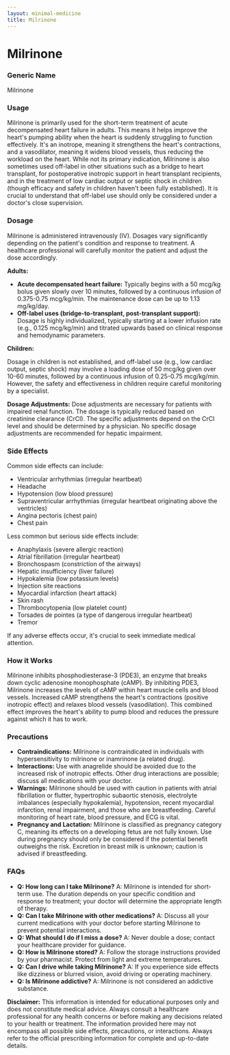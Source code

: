 ```yaml
---
layout: minimal-medicine
title: Milrinone
---
```


# Milrinone
### Generic Name
Milrinone

### Usage
Milrinone is primarily used for the short-term treatment of acute decompensated heart failure in adults.  This means it helps improve the heart's pumping ability when the heart is suddenly struggling to function effectively.  It's an inotrope, meaning it strengthens the heart's contractions, and a vasodilator, meaning it widens blood vessels, thus reducing the workload on the heart.  While not its primary indication, Milrinone is also sometimes used off-label in other situations such as a bridge to heart transplant, for postoperative inotropic support in heart transplant recipients, and in the treatment of low cardiac output or septic shock in children (though efficacy and safety in children haven't been fully established).  It is crucial to understand that off-label use should only be considered under a doctor's close supervision.

### Dosage
Milrinone is administered intravenously (IV).  Dosages vary significantly depending on the patient's condition and response to treatment.  A healthcare professional will carefully monitor the patient and adjust the dose accordingly.

**Adults:**

* **Acute decompensated heart failure:** Typically begins with a 50 mcg/kg bolus given slowly over 10 minutes, followed by a continuous infusion of 0.375-0.75 mcg/kg/min. The maintenance dose can be up to 1.13 mg/kg/day.
* **Off-label uses (bridge-to-transplant, post-transplant support):**  Dosage is highly individualized, typically starting at a lower infusion rate (e.g., 0.125 mcg/kg/min) and titrated upwards based on clinical response and hemodynamic parameters.

**Children:**

Dosage in children is not established, and off-label use (e.g., low cardiac output, septic shock) may involve a loading dose of 50 mcg/kg given over 10-60 minutes, followed by a continuous infusion of 0.25-0.75 mcg/kg/min.  However, the safety and effectiveness in children require careful monitoring by a specialist.

**Dosage Adjustments:**  Dose adjustments are necessary for patients with impaired renal function.  The dosage is typically reduced based on creatinine clearance (CrCl).  The specific adjustments depend on the CrCl level and should be determined by a physician.  No specific dosage adjustments are recommended for hepatic impairment.

### Side Effects
Common side effects can include:

* Ventricular arrhythmias (irregular heartbeat)
* Headache
* Hypotension (low blood pressure)
* Supraventricular arrhythmias (irregular heartbeat originating above the ventricles)
* Angina pectoris (chest pain)
* Chest pain

Less common but serious side effects include:

* Anaphylaxis (severe allergic reaction)
* Atrial fibrillation (irregular heartbeat)
* Bronchospasm (constriction of the airways)
* Hepatic insufficiency (liver failure)
* Hypokalemia (low potassium levels)
* Injection site reactions
* Myocardial infarction (heart attack)
* Skin rash
* Thrombocytopenia (low platelet count)
* Torsades de pointes (a type of dangerous irregular heartbeat)
* Tremor

If any adverse effects occur, it's crucial to seek immediate medical attention.

### How it Works
Milrinone inhibits phosphodiesterase-3 (PDE3), an enzyme that breaks down cyclic adenosine monophosphate (cAMP). By inhibiting PDE3, Milrinone increases the levels of cAMP within heart muscle cells and blood vessels.  Increased cAMP strengthens the heart's contractions (positive inotropic effect) and relaxes blood vessels (vasodilation).  This combined effect improves the heart's ability to pump blood and reduces the pressure against which it has to work.

### Precautions
* **Contraindications:** Milrinone is contraindicated in individuals with hypersensitivity to milrinone or inamrinone (a related drug).
* **Interactions:** Use with anagrelide should be avoided due to the increased risk of inotropic effects.  Other drug interactions are possible; discuss all medications with your doctor.
* **Warnings:**  Milrinone should be used with caution in patients with atrial fibrillation or flutter, hypertrophic subaortic stenosis, electrolyte imbalances (especially hypokalemia), hypotension, recent myocardial infarction, renal impairment, and those who are breastfeeding.  Careful monitoring of heart rate, blood pressure, and ECG is vital.
* **Pregnancy and Lactation:** Milrinone is classified as pregnancy category C, meaning its effects on a developing fetus are not fully known.  Use during pregnancy should only be considered if the potential benefit outweighs the risk.  Excretion in breast milk is unknown; caution is advised if breastfeeding.

### FAQs

* **Q: How long can I take Milrinone?** A: Milrinone is intended for short-term use.  The duration depends on your specific condition and response to treatment; your doctor will determine the appropriate length of therapy.
* **Q: Can I take Milrinone with other medications?** A:  Discuss all your current medications with your doctor before starting Milrinone to prevent potential interactions.
* **Q: What should I do if I miss a dose?** A: Never double a dose; contact your healthcare provider for guidance.
* **Q: How is Milrinone stored?** A: Follow the storage instructions provided by your pharmacist.  Protect from light and extreme temperatures.
* **Q: Can I drive while taking Milrinone?** A:  If you experience side effects like dizziness or blurred vision, avoid driving or operating machinery.
* **Q: Is Milrinone addictive?** A: Milrinone is not considered an addictive substance.


**Disclaimer:** This information is intended for educational purposes only and does not constitute medical advice. Always consult a healthcare professional for any health concerns or before making any decisions related to your health or treatment.  The information provided here may not encompass all possible side effects, precautions, or interactions.  Always refer to the official prescribing information for complete and up-to-date details.
